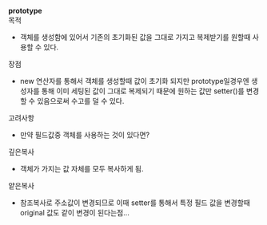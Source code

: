 **prototype**<br>
목적
- 객체를 생성함에 있어서 기존의 초기화된 값을 그대로 가지고 복제받기를 원할때 사용할 수 있다.<br>

장점
- new 연산자를 통해서 객체를 생성할때 값이 초기화 되지만
prototype일경우엔 생성자를 통해 이미 세팅된 값이 그대로 복제되기 때문에
원하는 값만 setter()를 변경할 수 있음으로써 수고를 덜 수 있다.

고려사항
- 만약 필드값중 객체를 사용하는 것이 있다면?

깊은복사
- 객체가 가지는 값 자체를 모두 복사하게 됨.

얕은복사
- 참조복사로 주소값이 변경되므로 이때 setter를 통해서 특정 필드 값을 
변경할때 original 값도 같이 변경이 된다는점...
